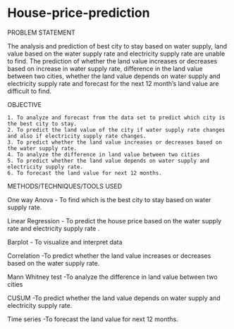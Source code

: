 # House-price-prediction

PROBLEM STATEMENT
  
  The analysis and prediction of best city to stay based on water supply, land value based on the water supply rate and electricity supply rate are unable to find. The 
 prediction of whether the land value increases or decreases based on increase in water supply rate, difference in the land value between two cities, whether the land 
 value depends on water supply and electricity supply rate and forecast for the next 12 month’s land value are difficult to find.
 
 
 OBJECTIVE
 
 	1. To analyze and forecast from the data set to predict which city is the best city to stay.
	2. To predict the land value of the city if water supply rate changes and also if electricity supply rate changes.
	3. To predict whether the land value increases or decreases based on the water supply rate.
	4. To analyze the difference in land value between two cities
	5. To predict whether the land value depends on water supply and electricity supply rate.
	6. To forecast the land value for next 12 months.
	

METHODS/TECHNIQUES/TOOLS USED
	
One way Anova
          - To find which is the best city to stay based on water supply rate.

Linear Regression
         - To predict the house price based on the water supply rate and electricity supply rate .


Barplot
        - To visualize and interpret data

Correlation
	-To predict whether the land value increases or decreases based on the water supply rate.


Mann Whitney test
	-To analyze the difference in land value between two cities

CUSUM
	-To predict whether the land value depends on water supply and electricity supply rate.

Time series	
	-To forecast the land value for next 12 months.






	
